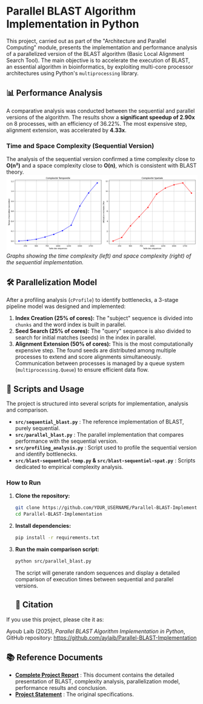 # Parallel BLAST Algorithm Implementation in Python
This project, carried out as part of the "Architecture and Parallel Computing" module, presents the implementation and performance analysis of a parallelized version of the BLAST algorithm (Basic Local Alignment Search Tool).
The main objective is to accelerate the execution of BLAST, an essential algorithm in bioinformatics, by exploiting multi-core processor architectures using Python's `multiprocessing` library.
## 📊 Performance Analysis
A comparative analysis was conducted between the sequential and parallel versions of the algorithm. The results show a **significant speedup of 2.90x** on 8 processes, with an efficiency of 36.22%. The most expensive step, alignment extension, was accelerated by **4.33x**.
### Time and Space Complexity (Sequential Version)
The analysis of the sequential version confirmed a time complexity close to **O(n²)** and a space complexity close to **O(n)**, which is consistent with BLAST theory.
![Complexity Analysis](./results_images/blast_complexity_analysis.png)
*Graphs showing the time complexity (left) and space complexity (right) of the sequential implementation.*
## 🛠️ Parallelization Model
After a profiling analysis (`cProfile`) to identify bottlenecks, a 3-stage pipeline model was designed and implemented:
1.  **Index Creation (25% of cores):** The "subject" sequence is divided into `chunks` and the word index is built in parallel.
2.  **Seed Search (25% of cores):** The "query" sequence is also divided to search for initial matches (seeds) in the index in parallel.
3.  **Alignment Extension (50% of cores):** This is the most computationally expensive step. The found seeds are distributed among multiple processes to extend and score alignments simultaneously.
Communication between processes is managed by a queue system (`multiprocessing.Queue`) to ensure efficient data flow.
## 🚀 Scripts and Usage
The project is structured into several scripts for implementation, analysis and comparison.
- **`src/sequential_blast.py`** : The reference implementation of BLAST, purely sequential.
- **`src/parallel_blast.py`** : The parallel implementation that compares performance with the sequential version.
- **`src/profiling_analysis.py`** : Script used to profile the sequential version and identify bottlenecks.
- **`src/blast-sequentiel-temp.py` & `src/blast-sequentiel-spat.py`** : Scripts dedicated to empirical complexity analysis.
### How to Run
1.  **Clone the repository:**
    ```bash
    git clone https://github.com/YOUR_USERNAME/Parallel-BLAST-Implementation.git
    cd Parallel-BLAST-Implementation
    ```
2.  **Install dependencies:**
    ```bash
    pip install -r requirements.txt
    ```
3.  **Run the main comparison script:**
    ```bash
    python src/parallel_blast.py
    ```
    The script will generate random sequences and display a detailed comparison of execution times between sequential and parallel versions.

    ## 📌 Citation
If you use this project, please cite it as:

Ayoub Laib (2025), *Parallel BLAST Algorithm Implementation in Python*, GitHub repository: https://github.com/aylaib/Parallel-BLAST-Implementation


## 📚 Reference Documents
- **[Complete Project Report](./Rapport_Paralleisation_BLAST.pdf)** : This document contains the detailed presentation of BLAST, complexity analysis, parallelization model, performance results and conclusion.
- **[Project Statement](./Enonce_Projet_ACP.pdf)** : The original specifications.
